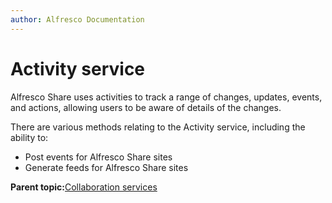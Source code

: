 ```yaml
---
author: Alfresco Documentation
---
```


# Activity service

Alfresco Share uses activities to track a range of changes, updates, events, and actions, allowing users to be aware of details of the changes.

There are various methods relating to the Activity service, including the ability to:

-   Post events for Alfresco Share sites
-   Generate feeds for Alfresco Share sites

**Parent topic:**[Collaboration services](../concepts/serv-collaboration-about.md)


